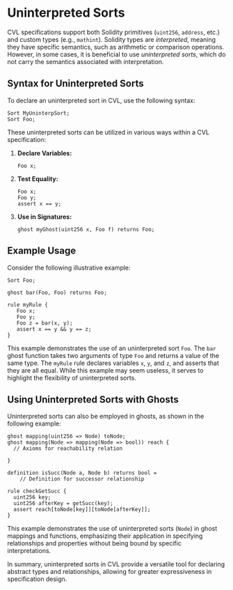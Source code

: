# Uninterpreted Sorts

CVL specifications support both Solidity primitives (`uint256`, `address`, etc.) and custom types (e.g., `mathint`). Solidity types are _interpreted_, meaning they have specific semantics, such as arithmetic or comparison operations. However, in some cases, it is beneficial to use _uninterpreted sorts_, which do not carry the semantics associated with interpretation.

## Syntax for Uninterpreted Sorts

To declare an uninterpreted sort in CVL, use the following syntax:

```text
Sort MyUninterpSort;
Sort Foo;
```

These uninterpreted sorts can be utilized in various ways within a CVL specification:

1. **Declare Variables:** 
   ```text
   Foo x;
   ```

2. **Test Equality:**
   ```text
   Foo x; 
   Foo y; 
   assert x == y;
   ```

3. **Use in Signatures:**
   ```text
   ghost myGhost(uint256 x, Foo f) returns Foo;
   ```

## Example Usage

Consider the following illustrative example:

```text
Sort Foo;

ghost bar(Foo, Foo) returns Foo;

rule myRule {
   Foo x;
   Foo y;
   Foo z = bar(x, y);
   assert x == y && y == z;
}
```

This example demonstrates the use of an uninterpreted sort `Foo`. The `bar` ghost function takes two arguments of type `Foo` and returns a value of the same type. The `myRule` rule declares variables `x`, `y`, and `z`, and asserts that they are all equal. While this example may seem useless, it serves to highlight the flexibility of uninterpreted sorts.

## Using Uninterpreted Sorts with Ghosts

Uninterpreted sorts can also be employed in ghosts, as shown in the following example:

```text
ghost mapping(uint256 => Node) toNode;
ghost mapping(Node => mapping(Node => bool)) reach {
  // Axioms for reachability relation
  
}

definition isSucc(Node a, Node b) returns bool =
    // Definition for successor relationship
    
rule checkGetSucc {
  uint256 key;
  uint256 afterKey = getSucc(key);
  assert reach[toNode[key]][toNode[afterKey]];
}
```

This example demonstrates the use of uninterpreted sorts (`Node`) in ghost mappings and functions, emphasizing their application in specifying relationships and properties without being bound by specific interpretations.

In summary, uninterpreted sorts in CVL provide a versatile tool for declaring abstract types and relationships, allowing for greater expressiveness in specification design.